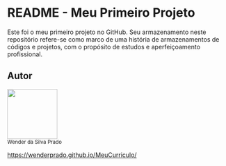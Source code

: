 # README - Meu Primeiro Projeto
Este foi o meu primeiro projeto no GitHub. Seu armazenamento neste repositório refere-se como marco de uma história de armazenamentos de códigos e projetos, com o propósito de estudos e aperfeiçoamento profissional.

## Autor

<img loading="lazy" src="https://media.licdn.com/dms/image/D4D35AQGhNhowYvuxHw/profile-framedphoto-shrink_400_400/0/1708375177388?e=1709128800&v=beta&t=fV6Jgq382V4HrPNbyb1Nu8Z9GcxdLTLgY8dg8r14oME" width=115><br><sub>Wender da Silva Prado</sub>


https://wenderprado.github.io/MeuCurriculo/
